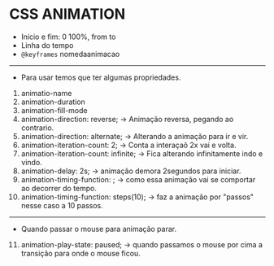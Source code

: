 # CSS ANIMATION 

- Início e fim: 0 100%, from to
- Linha do tempo
- `@keyframes` nomedaanimacao
---
- Para usar temos que ter algumas propriedades.
1. animatio-name
2. animation-duration
3. animation-fill-mode
4. animation-direction: reverse; -> Animação reversa, pegando ao contrario.
5. animation-direction: alternate; -> Alterando a animação para ir e vir.
6. animation-iteration-count: 2; -> Conta a interaçaõ 2x vai e volta.
7. animation-iteration-count: infinite; -> Fica alterando infinitamente indo e vindo.
8. animation-delay: 2s; -> animação demora 2segundos para iniciar.
9. animation-timing-function: ; -> como essa animação vai se comportar ao decorrer do tempo.
10. animation-timing-function: steps(10); -> faz a animação por "passos" nesse caso a 10 passos.
---
- Quando passar o mouse para animação parar.
11. animation-play-state: paused; -> quando passamos o mouse por cima a transição para onde o mouse ficou.
